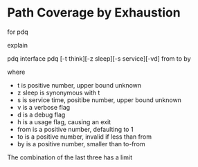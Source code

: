 # Path Coverage by Exhaustion

for pdq

explain

pdq interface
pdq [-t think][-z sleep][-s service][-vd] from to by

where 

- t is positive number, upper bound unknown
- z sleep is synonymous with t
- s is service time, positibe number, upper bound unknown
- v is a verbose flag
- d is a debug flag
- h is a usage flag, causing an exit
- from is a positive number, defaulting to 1 
- to is a positive number, invalid if less than from
- by is a positive number, smaller than to-from

The combination of the last three has a limit

